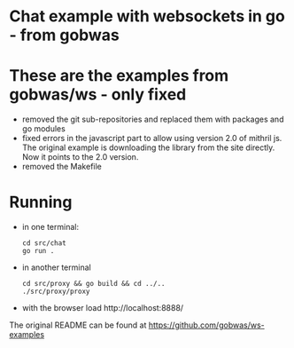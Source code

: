 # Chat example with websockets in go - from gobwas
# These are the examples from gobwas/ws - only fixed
- removed the git sub-repositories and replaced them with packages and go modules
- fixed errors in the javascript part to allow using version 2.0 of mithril js. The original example is downloading the 
  library from the site directly. Now it points to the 2.0 version.
- removed the Makefile

# Running
- in one terminal:
  ```
  cd src/chat
  go run .
  ```
- in another terminal
  ```
  cd src/proxy && go build && cd ../..
  ./src/proxy/proxy 
  ```
- with the browser load http://localhost:8888/

The original README can be found at https://github.com/gobwas/ws-examples
